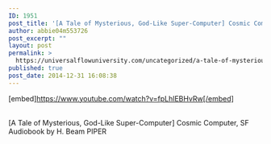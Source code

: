 ```yaml
---
ID: 1951
post_title: '[A Tale of Mysterious, God-Like Super-Computer] Cosmic Computer  (SF )'
author: abbie04m553726
post_excerpt: ""
layout: post
permalink: >
  https://universalflowuniversity.com/uncategorized/a-tale-of-mysterious-god-like-super-computer-cosmic-computer-sf/
published: true
post_date: 2014-12-31 16:08:38
---
```

[embed]https://www.youtube.com/watch?v=fpLhlEBHvRw[/embed]</br></br>
<p>[A Tale of Mysterious, God-Like Super-Computer] Cosmic Computer, SF Audiobook by H. Beam PIPER</p>